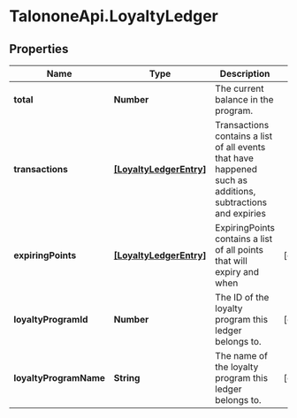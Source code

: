 # TalononeApi.LoyaltyLedger

## Properties
Name | Type | Description | Notes
------------ | ------------- | ------------- | -------------
**total** | **Number** | The current balance in the program. | 
**transactions** | [**[LoyaltyLedgerEntry]**](LoyaltyLedgerEntry.md) | Transactions contains a list of all events that have happened such as additions, subtractions and expiries | 
**expiringPoints** | [**[LoyaltyLedgerEntry]**](LoyaltyLedgerEntry.md) | ExpiringPoints contains a list of all points that will expiry and when | [optional] 
**loyaltyProgramId** | **Number** | The ID of the loyalty program this ledger belongs to. | [optional] 
**loyaltyProgramName** | **String** | The name of the loyalty program this ledger belongs to. | [optional] 


